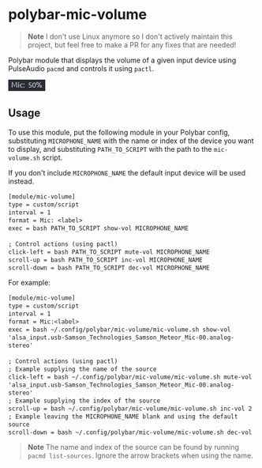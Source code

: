 # polybar-mic-volume

> **Note**
> I don't use Linux anymore so I don't actively maintain this project, but feel
> free to make a PR for any fixes that are needed!

Polybar module that displays the volume of a given input device using PulseAudio
`pacmd` and controls it using `pactl`.

![Screenshot](/.github/screenshot.png?raw=true)

## Usage

To use this module, put the following module in your Polybar config,
substituting `MICROPHONE_NAME` with the name or index of the device you want to
display, and substituting `PATH_TO_SCRIPT` with the path to the `mic-volume.sh`
script.

If you don't include `MICROPHONE_NAME` the default input device will be used
instead.

```
[module/mic-volume]
type = custom/script
interval = 1
format = Mic: <label>
exec = bash PATH_TO_SCRIPT show-vol MICROPHONE_NAME

; Control actions (using pactl)
click-left = bash PATH_TO_SCRIPT mute-vol MICROPHONE_NAME
scroll-up = bash PATH_TO_SCRIPT inc-vol MICROPHONE_NAME
scroll-down = bash PATH_TO_SCRIPT dec-vol MICROPHONE_NAME
```

For example:

```
[module/mic-volume]
type = custom/script
interval = 1
format = Mic:<label>
exec = bash ~/.config/polybar/mic-volume/mic-volume.sh show-vol 'alsa_input.usb-Samson_Technologies_Samson_Meteor_Mic-00.analog-stereo'

; Control actions (using pactl)
; Example supplying the name of the source
click-left = bash ~/.config/polybar/mic-volume/mic-volume.sh mute-vol 'alsa_input.usb-Samson_Technologies_Samson_Meteor_Mic-00.analog-stereo'
; Example supplying the index of the source
scroll-up = bash ~/.config/polybar/mic-volume/mic-volume.sh inc-vol 2
; Example leaving the MICROPHONE_NAME blank and using the default source
scroll-down = bash ~/.config/polybar/mic-volume/mic-volume.sh dec-vol
```

> **Note**
> The name and index of the source can be found by running `pacmd list-sources`. Ignore
> the arrow brackets when using the name.
